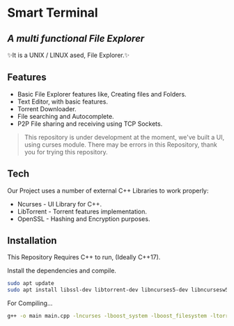 # Smart Terminal
## _A multi functional File Explorer_


✨It is a UNIX  / LINUX ased, File Explorer.✨

## Features

- Basic File Explorer features like, Creating files and Folders.
- Text Editor, with basic features.
- Torrent Downloader.
- File searching and Autocomplete.
- P2P File sharing and receiving using TCP Sockets.


> This repository is under development at the moment,
> we've built a UI, using curses module.
> There may be errors in this Repository,
> thank you for trying this repository.


## Tech

Our Project uses a number of external C++ Libraries to work properly:

- Ncurses - UI Library for C++.
- LibTorrent - Torrent features implementation.
- OpenSSL - Hashing and Encryption purposes.


## Installation

This Repository Requires C++ to run, (Ideally C++17).

Install the dependencies and compile.

```sh
sudo apt update
sudo apt install libssl-dev libtorrent-dev libncurses5-dev libncursesw5-dev
```

For Compiling...

```sh
g++ -o main main.cpp -lncurses -lboost_system -lboost_filesystem -ltorrent-rasterbar -pthread -lssl -lcrypto --std=c++17
```